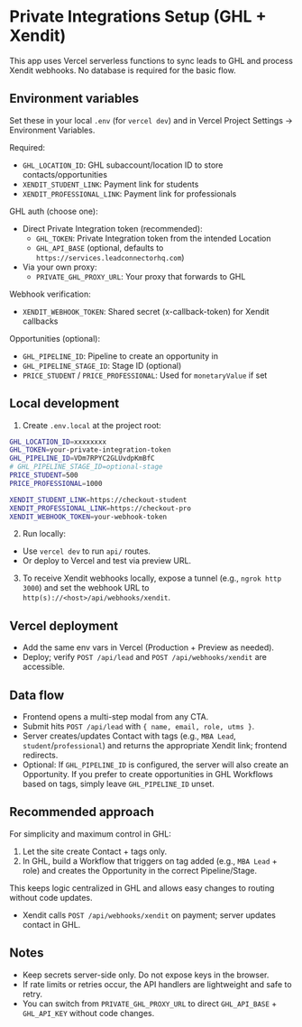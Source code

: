 # Private Integrations Setup (GHL + Xendit)

This app uses Vercel serverless functions to sync leads to GHL and process Xendit webhooks. No database is required for the basic flow.

## Environment variables

Set these in your local `.env` (for `vercel dev`) and in Vercel Project Settings → Environment Variables.

Required:
- `GHL_LOCATION_ID`: GHL subaccount/location ID to store contacts/opportunities
- `XENDIT_STUDENT_LINK`: Payment link for students
- `XENDIT_PROFESSIONAL_LINK`: Payment link for professionals

GHL auth (choose one):
- Direct Private Integration token (recommended):
  - `GHL_TOKEN`: Private Integration token from the intended Location
  - `GHL_API_BASE` (optional, defaults to `https://services.leadconnectorhq.com`)
- Via your own proxy:
  - `PRIVATE_GHL_PROXY_URL`: Your proxy that forwards to GHL

Webhook verification:
- `XENDIT_WEBHOOK_TOKEN`: Shared secret (x-callback-token) for Xendit callbacks

Opportunities (optional):
- `GHL_PIPELINE_ID`: Pipeline to create an opportunity in
- `GHL_PIPELINE_STAGE_ID`: Stage ID (optional)
- `PRICE_STUDENT` / `PRICE_PROFESSIONAL`: Used for `monetaryValue` if set

## Local development

1. Create `.env.local` at the project root:
```bash
GHL_LOCATION_ID=xxxxxxxx
GHL_TOKEN=your-private-integration-token
GHL_PIPELINE_ID=VDm7RPYC2GLUvdpKmBfC
# GHL_PIPELINE_STAGE_ID=optional-stage
PRICE_STUDENT=500
PRICE_PROFESSIONAL=1000

XENDIT_STUDENT_LINK=https://checkout-student
XENDIT_PROFESSIONAL_LINK=https://checkout-pro
XENDIT_WEBHOOK_TOKEN=your-webhook-token
```

2. Run locally:
- Use `vercel dev` to run `api/` routes.
- Or deploy to Vercel and test via preview URL.

3. To receive Xendit webhooks locally, expose a tunnel (e.g., `ngrok http 3000`) and set the webhook URL to `http(s)://<host>/api/webhooks/xendit`.

## Vercel deployment

- Add the same env vars in Vercel (Production + Preview as needed).
- Deploy; verify `POST /api/lead` and `POST /api/webhooks/xendit` are accessible.

## Data flow

- Frontend opens a multi-step modal from any CTA.
- Submit hits `POST /api/lead` with `{ name, email, role, utms }`.
- Server creates/updates Contact with tags (e.g., `MBA Lead`, `student`/`professional`) and returns the appropriate Xendit link; frontend redirects.
- Optional: If `GHL_PIPELINE_ID` is configured, the server will also create an Opportunity. If you prefer to create opportunities in GHL Workflows based on tags, simply leave `GHL_PIPELINE_ID` unset.

## Recommended approach

For simplicity and maximum control in GHL:
1. Let the site create Contact + tags only.
2. In GHL, build a Workflow that triggers on tag added (e.g., `MBA Lead` + role) and creates the Opportunity in the correct Pipeline/Stage.

This keeps logic centralized in GHL and allows easy changes to routing without code updates.
- Xendit calls `POST /api/webhooks/xendit` on payment; server updates contact in GHL.

## Notes

- Keep secrets server-side only. Do not expose keys in the browser.
- If rate limits or retries occur, the API handlers are lightweight and safe to retry.
- You can switch from `PRIVATE_GHL_PROXY_URL` to direct `GHL_API_BASE` + `GHL_API_KEY` without code changes.


